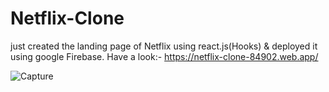 # Netflix-Clone

just created the landing page of Netflix using react.js(Hooks) & deployed it using google Firebase.
Have a look:-
https://netflix-clone-84902.web.app/

![Capture](https://user-images.githubusercontent.com/42185028/93667668-515fc480-faa5-11ea-8fc6-4bc0afd4be5d.PNG)

